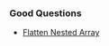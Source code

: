 ### Good Questions

- [Flatten Nested Array](https://github.com/RohitDhatrak/DS-Algo/blob/main/Recursion/FlattenNestedArrays.js)
